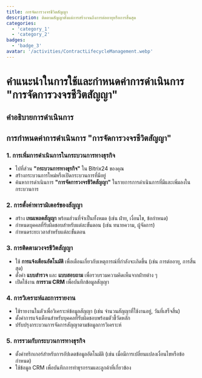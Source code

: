 ```yaml
---
title: การจัดการวงจรชีวิตสัญญา
description: ติดตามสัญญาตั้งแต่การสร้างจนถึงการต่ออายุหรือการสิ้นสุด
categories: 
  - 'category_1'
  - 'category_2'
badges: 
  - 'badge_3'
avatar: '/activities/ContractLifecycleManagement.webp'
---
```


# คำแนะนำในการใช้และกำหนดค่าการดำเนินการ "การจัดการวงจรชีวิตสัญญา"

## คำอธิบายการดำเนินการ

## การกำหนดค่าการดำเนินการ "การจัดการวงจรชีวิตสัญญา"

### 1. การเพิ่มการดำเนินการในกระบวนการทางธุรกิจ
- ไปที่ส่วน **"กระบวนการทางธุรกิจ"** ใน Bitrix24 ของคุณ
- สร้างกระบวนการใหม่หรือเปิดกระบวนการที่มีอยู่
- ค้นหาการดำเนินการ **"การจัดการวงจรชีวิตสัญญา"** ในรายการการดำเนินการที่มีและเพิ่มลงในกระบวนการ

### 2. การตั้งค่าพารามิเตอร์ของสัญญา
- สร้าง **เทมเพลตสัญญา** พร้อมส่วนที่จำเป็นทั้งหมด (เช่น ฝ่าย, เงื่อนไข, ข้อกำหนด)
- กำหนดบุคคลที่รับผิดชอบสำหรับแต่ละขั้นตอน (เช่น ทนายความ, ผู้จัดการ)
- กำหนดระยะเวลาสำหรับแต่ละขั้นตอน

### 3. การติดตามวงจรชีวิตสัญญา
- ใช้ **การแจ้งเตือนอัตโนมัติ** เพื่อเตือนเกี่ยวกับเหตุการณ์ที่กำลังจะเกิดขึ้น (เช่น การต่ออายุ, การสิ้นสุด)
- ตั้งค่า **แบบสำรวจ** และ **แบบสอบถาม** เพื่อรวบรวมความคิดเห็นจากฝ่ายต่าง ๆ
- เปิดใช้งาน **การรวม CRM** เพื่อบันทึกข้อมูลสัญญา

### 4. การวิเคราะห์และการรายงาน
- ใช้รายงานในตัวเพื่อวิเคราะห์ข้อมูลสัญญา (เช่น จำนวนสัญญาที่ใช้งานอยู่, วันที่เสร็จสิ้น)
- ตั้งค่าการแจ้งเตือนสำหรับบุคคลที่รับผิดชอบพร้อมตัวชี้วัดหลัก
- ปรับปรุงกระบวนการจัดการสัญญาตามข้อมูลการวิเคราะห์

### 5. การรวมกับกระบวนการทางธุรกิจ
- ตั้งค่าทริกเกอร์สำหรับการอัปเดตข้อมูลอัตโนมัติ (เช่น เมื่อมีการเปลี่ยนแปลงเงื่อนไขหรือข้อกำหนด)
- ใช้ข้อมูล CRM เพื่อบันทึกการทำธุรกรรมและลูกค้าที่เกี่ยวข้อง